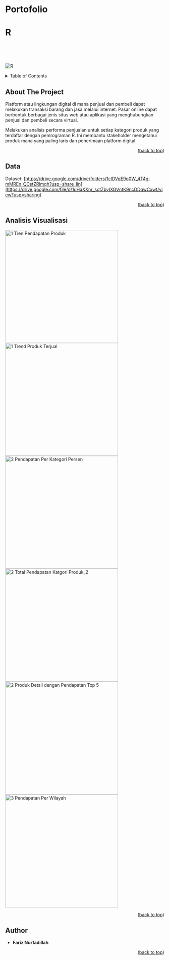 # Portofolio
# R 

<br>

<a name="readme-top"></a>
<br>

![R](https://img.shields.io/badge/Data%20Analysis-R-blue.svg)

<!-- TABLE OF CONTENTS -->
<details>
  <summary>Table of Contents</summary>
  <ol>
    <li><a href="#about-the-project">About The Project</a></li>
    <li><a href="#dataset"> Dataset </a></li> 
    <li><a href="#analisis">Analisis</a></li>
    <li><a href="#author">Author</a></li>
  </ol>
</details>

<!-- ABOUT THE PROJECT -->
## About The Project
Platform atau lingkungan digital di mana penjual dan pembeli dapat melakukan transaksi barang dan jasa melalui internet. 
Pasar online dapat berbentuk berbagai jenis situs web atau aplikasi yang menghubungkan penjual dan pembeli secara virtual.

Melakukan analisis performa penjualan untuk setiap kategori produk yang terdaftar dengan pemrograman R. Ini membantu stakeholder mengetahui 
produk mana yang paling laris dan penerimaan platform digital.

<p align="right">(<a href="#readme-top">back to top</a>)</p>

## Data
Dataset:  [https://drive.google.com/drive/folders/1cIDVqE9o0W_4T4g-mMREn_QCstZRlmqh?usp=share_lin](https://drive.google.com/file/d/1uHaXXnr_sotZbyIXGVntK9ncDDqwCxwt/view?usp=sharing)


<p align="right">(<a href="#readme-top">back to top</a>)</p>

<!-- ANALISIS -->
## Analisis Visualisasi

<img width="357" alt="1 Tren Pendapatan Produk" src="https://github.com/Fariznur01/Market_Online/assets/87837561/184ffce4-8692-42e7-90e8-c8b7ce29d460">

<img width="357" alt="1 Trend Produk Terjual" src="https://github.com/Fariznur01/Market_Online/assets/87837561/1bbc0280-896f-472e-b400-ce8926d30dca">

<img width="357" alt="2 Pendapatan Per Kategori Persen" src="https://github.com/Fariznur01/Market_Online/assets/87837561/da201a0e-3e1f-48a4-8ecf-ca11dc936135">

<img width="357" alt="2 Total Pendapatan Katgori Produk_2" src="https://github.com/Fariznur01/Market_Online/assets/87837561/9d058e0d-f3dc-454d-8554-b926337d4206">

<img width="357" alt="2 Produk Detail dengan Pendapatan Top 5" src="https://github.com/Fariznur01/Market_Online/assets/87837561/e2789449-31a6-444f-8f7b-a44f0371b0ca">

<img width="357" alt="3 Pendapatan Per Wilayah" src="https://github.com/Fariznur01/Market_Online/assets/87837561/01ac71a9-ca8b-466b-845e-d6c1a4ba5847">


<p align="right">(<a href="#readme-top">back to top</a>)</p>

<!-- AUTHOR -->
## Author

* **Fariz Nurfadillah** 


<p align="right">(<a href="#readme-top">back to top</a>)</p>
